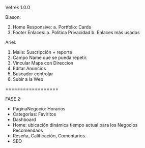 Vefrek 1.0.0

Biason:

2. Home Responsive:
   a. Portfolio: Cards
1. Footer Enlaces:
   a. Politica Privacidad
   b. Enlaces más usados

Ariel:

1. Mails: Suscripción + reporte
2. Campo Name que se pueda repetir.
3. Vincular Maps con Direccion
4. Editar Anuncios
5. Buscador controlar
6. Subir a la Web

==================

FASE 2:

- PaginaNegocio: Horarios
- Categorías: Faviritos
- Dashboard
- Home: ubicación dinámica tiempo actual para los Negocios Recomendaos
- Reseña, Calificación, Comentarios.
- SEO

